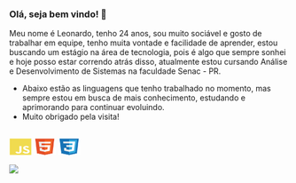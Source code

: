 ### Olá, seja bem vindo! 👋

Meu nome é  Leonardo, tenho 24 anos, sou muito sociável e gosto de trabalhar em equipe, tenho muita vontade e facilidade de aprender, estou buscando um estágio na área de tecnologia, pois é algo que sempre sonhei e hoje posso estar correndo atrás disso, atualmente estou cursando Análise e Desenvolvimento de Sistemas na faculdade Senac - PR.

- Abaixo estão as linguagens que tenho trabalhado no momento, mas sempre estou em busca de mais conhecimento, estudando e aprimorando para continuar evoluindo. 
- Muito obrigado pela visita!


<div style="display: inline_block"><br>
  <img align="center" alt="Rafa-Js" height="30" width="40" src="https://raw.githubusercontent.com/devicons/devicon/master/icons/javascript/javascript-plain.svg">
  <img align="center" alt="Rafa-HTML" height="30" width="40" src="https://raw.githubusercontent.com/devicons/devicon/master/icons/html5/html5-original.svg">
  <img align="center" alt="Rafa-CSS" height="30" width="40" src="https://raw.githubusercontent.com/devicons/devicon/master/icons/css3/css3-original.svg">
</div> 
  <br>
<div>  
  <a href="https://www.linkedin.com/in/leonardo-slepack-36a693244/" target="_blank"><img src="https://img.shields.io/badge/-LinkedIn-%230077B5?style=for-the-badge&logo=linkedin&logoColor=white" target="_blank"></a> 
</div>
